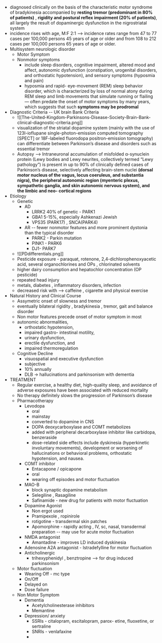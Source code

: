 - diagnosed clinically on the basis of the characteristic motor syndrome of bradykinesia accompanied by **resting tremor (predominant in 80% of patients)** , **rigidity and postural reflex impairment (20% of patients)**, all largely the result of dopaminergic dysfunction in the nigrostriatal system
- incidence rises with age, M:F 2:1 --> incidence rates range from 47 to 77 cases per 100,000 persons 45 years of age or older and from 108 to 212 cases per 100,000 persons 65 years of age or older.
- Multisystem neurologic disorder 
	- Motor Symptom 
	- Nonmotor symptoms
		- include sleep disorders, cognitive impairment, altered mood and affect, autonomic dysfunction (constipation, urogenital disorders, and orthostatic hypotension), and sensory symptoms (hyposmia and pain) 
		- hyposmia and rapid- eye-movement (REM) sleep behavior disorder, which is characterized by loss of normal atony during REM sleep and limb movements that simulate running or flailing — often predate the onset of motor symptoms by many years, which suggests that such **symptoms may be prodromal**
- Diagnostic Criteria -- UK brain Bank Criteria 
	- ![[The-United-Kingdom-Parkinsons-Disease-Society-Brain-Bank-clinical-diagnostic-criteria.png]]
	- visualization of the striatal dopamine system (mainly with the use of 123I-ioflupane single-photon-emission computed tomography [SPECT] or 18F-labeled fluorodopa positron-emission tomography) can differentiate between Parkinson’s disease and disorders such as essential tremor
	- Autopsy --> Intraneuronal accumulation of misfolded α-synuclein protein (Lewy bodies and Lewy neurites, collectively termed “Lewy pathology”) is present in up to 90% of clinically defined cases of Parkinson’s disease, selectively affecting brain-stem nuclei **(dorsal motor nucleus of the vagus, locus coeruleus, and substantia nigra), the peripheral autonomic region (myenteric plexus, sympathetic ganglia, and skin autonomic nervous system), and the limbic and neo- cortical regions** 
- Etiology 
	- Genetic 
		- AD 
			- LRRK2 40% of genetic - PARK1
			- GBA1 5-15%, especially Ashkenazi Jewish 
			- VPS35 (PARK17) , SNCA(PARK4)
		- AR -- fewer nonmotor features and more prominent dystonia than the typical disorder
			- PARK2 - Parkin mutation 
			- PINK1 - PARK6 
			- DJ1- PARK7 
	- ![[PDdifferentials.png]]
	- Pesticide exposure - paraquat, rotenone, 2,4-dichlorophenoxyacetic acid, several organochlorines and OPs , chlorinated solvents 
	- higher dairy consumption and hepatochlor concentration (OP pesticide) 
	- repeated head injury 
	- metals, diabetes , inflammatory disorders, infection 
	- decreased risk with --> caffeine , cigarette and physical exercise 
- Natural History and Clinical Course 
	- Assymetric onset of slowness and tremor 
	- eventually bilateral rigidity , bradykinesia , tremor, gait and balance disorder 
	- Non motor features precede onset of motor symptom in most 
	- autonomic abnormalities, 
		- orthostatic hypotension, 
		- impaired gastro- intestinal motility, 
		- urinary dysfunction, 
		- erectile dysfunction, and 
		- impaired thermoregulation
	- Cognitive Decline 
		- visuospatial and executive dysfunction 
		- subjective 
		- 10% annually 
		- DLB -> hallucinations and parkinsonism with dementia 
- TREATMENT 
	- Regular exercise, a healthy diet, high-quality sleep, and avoidance of adverse exposures have been associated with reduced mortality 
	- No therapy definitely slows the progression of Parkinson’s disease 
	- Pharmacotherapy 
		- Levodopa 
			- oral 
			- mainstay 
			- converted to dopamine in CNS 
			- DOPA deoxycarboxylase and COMT metabolizes 
			- added with peripheral decarboxylase inhibitor like carbidopa, benzeraside 
			- dose-related side effects include dyskinesia (hyperkinetic involuntary movements), development or worsening of hallucinations or behavioral problems, orthostatic hypotension, and nausea.
		- COMT inhibitor 
			- Entacapone / opicapone 
			- oral
			- wearing off episodes and motor fluctuation 
		- MAO-B 
			- block synaptic dopamine metabolism 
			- Selegiline , Rasagiline 
			- Safinamide - new drug for patients with motor fluctuation 
		- Dopamine Agonist 
			- Non ergot used 
			- Pramipexole , ropinirole 
			- rotigotine - transdermal skin patches 
			- Apomorphine - rapidly acting , IV, sc, nasal, transdermal preparation -- may use for acute motor fluctuation 
		- NMDA antagonist 
			- Amantadine - improves LD induced dyskinesia 
		- Adenosine A2A antagonist - Istradefylline for motor fluctuation 
		- Anticholinergic 
			- trihexyphenidyl , benztropine --> for drug induced parkinsonism 
	- Motor fluctuation 
		- Wearing Off - mc type 
		- On/Off 
		- Delayed on 
		- Dose failure 
	- Non Motor Symptom 
		- Dementia 
			- Acetylcholinesterase inhibitors 
			- Memantine 
		- Depression/ anxiety 
			- SSRIs - citalopram, escitalopram, parox- etine, fluoxetine, or sertraline
			- SNRIs - venlafaxine 
			- 